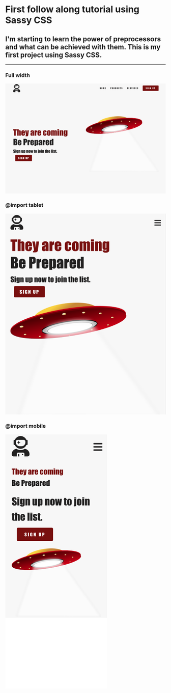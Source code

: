 # First follow along tutorial using Sassy CSS
## I'm starting to learn the power of preprocessors and what can be achieved with them. This is my first project using Sassy CSS.

<hr />

### Full width
![Screenshot 1](/images/screenshot1.png)

### @import tablet
![Screenshot 2](/images/screenshot2.png)

### @import mobile
![Screenshot 3](/images/screenshot3.png)
